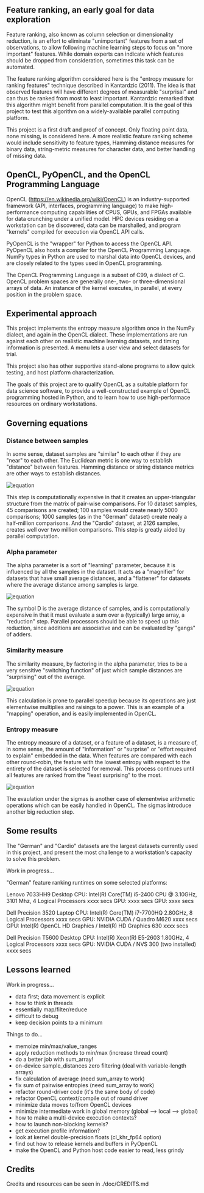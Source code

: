 
## Feature ranking, an early goal for data exploration

Feature ranking, also known as column selection or dimensionality reduction,
is an effort to eliminate "unimportant" features from a set of observations, to 
allow following machine learning steps to focus on "more important" features. 
While domain experts can indicate which features should be dropped from 
consideration, sometimes this task can be automated.

The feature ranking algorithm considered here is the "entropy measure 
for ranking features" technique described in Kantardzic (2011). The idea is that 
observed features will have different degrees of measurable "surprisal" and can 
thus be ranked from most to least important. Kantardzic remarked that this 
algorithm might benefit from parallel computation. It is the goal of this project 
to test this algorithm on a widely-available parallel computing platform.

This project is a first draft and proof of concept. Only floating point data, 
none missing, is considered here. A more realistic feature ranking scheme would 
include sensitivity to feature types, Hamming distance measures for binary data, 
string-metric measures for character data, and better handling of missing data.

## OpenCL, PyOpenCL, and the OpenCL Programming Language

OpenCL (https://en.wikipedia.org/wiki/OpenCL) is an industry-supported 
framework (API, interfaces, programming language) to make high-performance 
computing capabilities of CPUS, GPUs, and FPGAs available for data crunching 
under a unified model. HPC devices residing on a workstation can be discovered, 
data can be marshalled, and program "kernels" compiled for execution via OpenCL 
API calls.

PyOpenCL is the "wrapper" for Python to access the OpenCL API. PyOpenCL also 
hosts a compiler for the OpenCL Programming Language. NumPy types in Python 
are used to marshal data into OpenCL devices, and are closely related to the 
types used in OpenCL programming.

The OpenCL Programming Language is a subset of C99, a dialect of C. OpenCL 
problem spaces are generally one-, two- or three-dimensional arrays of data. An 
instance of the kernel executes, in parallel, at every position in the problem 
space.

## Experimental approach

This project implements the entropy measure algorithm once in the NumPy dialect, 
and again in the OpenCL dialect. These implementations are run against each other 
on realistic machine learning datasets, and timing information is presented. A
menu lets a user view and select datasets for trial.

This project also has other supportive stand-alone programs to allow quick
testing, and host platform characterization.

The goals of this project are to qualify OpenCL as a suitable platform for data 
science software, to provide a well-constructed example of OpenCL programming 
hosted in Python, and to learn how to use high-performace resources on ordinary 
workstations.

## Governing equations

### Distance between samples

In some sense, dataset samples are "similar" to each other if they are "near" to
each other. The Euclidean metric is one way to establish "distance" between features.
Hamming distance or string distance metrics are other ways to establish distances.

![equation](https://latex.codecogs.com/svg.image?D_i_j&space;=&space;\left&space;[&space;\sum_{k=1}^{n}&space;((x_i_k&space;-&space;x_j_k)&space;/&space;(max_k&space;-&space;min_k))^{2}&space;\right&space;]^{1/2})

This step is computationally expensive in that it creates an upper-triangular 
structure from the matrix of pair-wise comparisons. For 10 dataset samples, 
45 comparisons are created; 100 samples would create nearly 5000 comparisons; 
1000 samples (as in the "German" dataset) create nealy a half-million comparisons.
And the "Cardio" dataset, at 2126 samples, creates well over two million 
comparisons. This step is greatly aided by parallel computation.

### Alpha parameter

The alpha parameter is a sort of "learning" parameter, because it is influenced 
by all the samples in the dataset. It acts as a "magnifier" for datasets that 
have small average distances, and a "flattener" for datasets where the average 
distance among samples is large. 

![equation](https://latex.codecogs.com/svg.image?\alpha&space;=&space;-(ln&space;0.5)&space;/&space;D&space;)

The symbol D is the average distance of samples, and is computationally expensive
in that it must evaluate a sum over a (typically) large array, a "reduction" step. 
Parallel processors should be able to speed up this reduction, since additions are 
associative and can be evaluated by "gangs" of adders.

### Similarity measure

The similarity measure, by factoring in the alpha parameter, tries to be a very
sensitive "switching function" of just which sample distances are "surprising"
out of the average. 

![equation](https://latex.codecogs.com/svg.image?S_i_j&space;=&space;e^{-\alpha&space;D_i_j})

This calculation is prone to parallel speedup because its operations are just
elementwise multiplies and raisings to a power. This is an example of a "mapping"
operation, and is easily implemented in OpenCL.

### Entropy measure

The entropy measure of a dataset, or a feature of a dataset, is a measure of,
in some sense, the amount of "information" or "surprise" or "effort required to
explain" embedded in the data. When features are compared with each other 
round-robin, the feature with the lowest entropy with respect to the entirety of
the dataset is selected for removal. This process continues until all features 
are ranked from the "least surprising" to the most.

![equation](https://latex.codecogs.com/svg.image?E&space;=&space;-\sum_{i=1}^{N-1}&space;\sum_{j=i&plus;1}^{N}(S_i_j&space;*&space;log(S_i_j)&space;&plus;&space;(1-S_i_j)&space;*&space;log(1-S_i_j)))

The evaulation under the sigmas is another case of elementwise arithmetic
operations which can be easily handled in OpenCL. The sigmas introduce another 
big reduction step.

## Some results

The "German" and "Cardio" datasets are the largest datasets currently used in 
this project, and present the most challenge to a workstation's capacity to solve 
this problem.

Work in progress... 

"German" feature ranking runtimes on some selected platforms:

Lenovo 7033HH9 Desktop
    CPU: Intel(R) Core(TM) i5-2400 CPU @ 3.10GHz, 3101 Mhz, 4 Logical Processors
        xxxx secs
    GPU:
        xxxx secs
    GPU:
        xxxx secs

Dell Precision 3520 Laptop
    CPU: Intel(R) Core(TM) i7-7700HQ 2.80GHz, 8 Logical Processors
        xxxx secs
    GPU: NVIDIA CUDA / Quadro M620
        xxxx secs
    GPU: Intel(R) OpenCL HD Graphics / Intel(R) HD Graphics 630
        xxxx secs

Dell Precision T5600 Desktop
    CPU: Intel(R) Xeon(R) E5-2603 1.80GHz, 4 Logical Processors
        xxxx secs
    GPU: NVIDIA CUDA / NVS 300 (two installed)
        xxxx secs

## Lessons learned

Work in progress...

- data first; data movement is explicit
- how to think in threads
- essentially map/filter/reduce
- difficult to debug
- keep decision points to a minimum

Things to do...

- memoize min/max/value_ranges
- apply reduction methods to min/max (increase thread count)
- do a better job with sum_array!
- on-device sample_distances zero filtering (deal with variable-length arrays)
- fix calculation of average (need sum_array to work)
- fix sum of pairwise entropies (need sum_array to work)
- refactor round-driver code (it's the same body of code)
- refactor OpenCL context/compile out of round driver
- minimize data moves to/from OpenCL devices
- minimize intermediate work in global memory (global --> local --> global)
- how to make a multi-device execution contexts?
- how to launch non-blocking kernels?
- get execution profile information?
- look at kernel double-precision floats (cl_khr_fp64 option)
- find out how to release kernels and buffers in PyOpenCL
- make the OpenCL and Python host code easier to read, less grindy

## Credits

Credits and resources can be seen in ./doc/CREDITS.md
